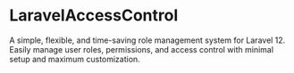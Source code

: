 # LaravelAccessControl
A simple, flexible, and time-saving role management system for Laravel 12. Easily manage user roles, permissions, and access control with minimal setup and maximum customization.
